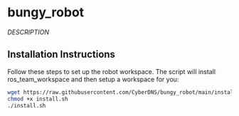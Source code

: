 bungy_robot
==========================================

$DESCRIPTION$

## Installation Instructions

Follow these steps to set up the robot workspace. The script will install ros_team_workspace and then setup a workspace for you:

```bash
wget https://raw.githubusercontent.com/CyberDNS/bungy_robot/main/install.sh
chmod +x install.sh
./install.sh
```

